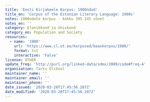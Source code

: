 ```yaml
---
title: 'Eesti Kirjakeele Korpus: 1900ndad'
title_en: 'Corpus of the Estonian Literary Language: 1900s'
notes: 1900ndate korpus - kokku 395 245 sõnet
notes_en: ''
category: Elanikkond ja ühiskond
category_en: Population and Society
resources:
  - name: '1900'
    url: 'https://www.cl.ut.ee/korpused/baaskorpus/1900/'
    format: txt
    interactive: 'False'
license: OTHER
update_freq: 'http://purl.org/linked-data/sdmx/2009/code#freq-A'
organization: Tartu Ülikool
maintainer_name: ''
maintainer_email: ''
maintainer_phone: ''
date_issued: '2020-03-28T17:45:56.207Z'
date_modified: '2020-03-28T17:45:56.207Z'
---
```

